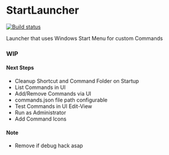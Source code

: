 # StartLauncher

[![Build status](https://ci.appveyor.com/api/projects/status/qy1io2k9kt00be3p?svg=true)](https://ci.appveyor.com/project/matthiaslischka/startlauncher)

Launcher that uses Windows Start Menu for custom Commands
### WIP

#### Next Steps
* Cleanup Shortcut and Command Folder on Startup
* List Commands in UI
* Add/Remove Commands via UI
* commands.json file path configurable
* Test Commands in UI Edit-View
* Run as Administrator
* Add Command Icons

#### Note
* Remove if debug hack asap
